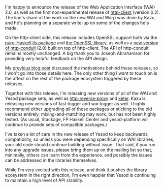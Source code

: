 I'm happy to announce the release of the Web Application Interface (WAI) 2.0,
as well as the first non-experimental release of
[http-client](http://hackage.haskell.org/package/http-client) (version 0.2).
The lion's share of the work on the new WAI and Warp was done by Kazu, and he's
planning on a separate write-up on some of the changes he's made.

On the http-client side, this release includes OpenSSL support both via the
[pure-Haskell tls package](http://hackage.haskell.org/package/http-client-tls)
and [the OpenSSL
library](http://hackage.haskell.org/package/http-client-openssl), as well as a
[new version of http-conduit](http://hackage.haskell.org/package/http-conduit)
(2.0) built on top of http-client. The API of http-conduit remains mostly
unchanged. A big thank you to Joseph Abrahamson for providing very helpful
feedback on the API design.

My [previous blog post](http://www.yesodweb.com/blog/2013/11/wai-2-http-client)
discussed the motivations behind these releases, so I won't go into those
details here. The only other thing I want to touch on is the affect on the rest
of the package ecosystem triggered by these releases.

Together with this release, I'm releasing new versions of all of the WAI and
Yesod package sets, as well as
[http-reverse-proxy](http://hackage.haskell.org/package/http-reverse-proxy) and
[keter](http://hackage.haskell.org/package/keter). Kazu is releasing new
versions of fast-logger and wai-logger as well. I highly recommend either
upgrading *all* of these packages or sticking to the old versions entirely;
mixing-and-matching may work, but has not been highly tested. (As usual,
Stackage, FP Haskell Center and yesod-platform will continue to provide sets of
compatible packages.)

I've taken a lot of care in the new release of Yesod to keep backwards
compatibility, so unless you were depending specifically on WAI libraries, your
old code should continue building without issue. That said, if you run into any
upgrade issues, please bring them up on the mailing list so that, minimally,
others can learn from the experience, and possibly the issues can be addressed
in the libraries themselves.

While I'm very excited with this release, and think it pushes the library
ecosystem in the right direction, I'm even happier that Yesod is continuing to
maintain a high level of API stability.
